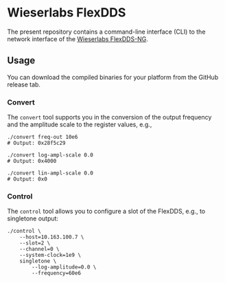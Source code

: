 # Wieserlabs FlexDDS

The present repository contains a command-line interface (CLI) to the network interface of the [Wieserlabs FlexDDS-NG][1].

## Usage

You can download the compiled binaries for your platform from the GitHub release tab.

### Convert

The `convert` tool supports you in the conversion of the output frequency and the amplitude scale to the register values, e.g.,

```shell
./convert freq-out 10e6
# Output: 0x28f5c29

./convert log-ampl-scale 0.0
# Output: 0x4000

./convert lin-ampl-scale 0.0
# Output: 0x0
```

### Control

The `control` tool allows you to configure a slot of the FlexDDS, e.g., to singletone output:

```shell
./control \
    --host=10.163.100.7 \
    --slot=2 \
    --channel=0 \
    --system-clock=1e9 \
    singletone \
        --log-amplitude=0.0 \
        --frequency=60e6

```

[1]: https://www.wieserlabs.com/products/radio-frequency-generators/WL-FlexDDS-NG